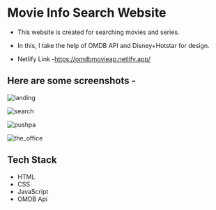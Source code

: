 # Movie Info Search Website



* This website is created for searching movies and series. 

* In this, I take the help of OMDB API and Disney+Hotstar for design.

* Netlify Link -https://omdbmovieap.netlify.app/

## Here are some screenshots -

![landing](https://snipboard.io/Ao1he6.jpg)

![search]()

![pushpa]()

![the_office]()

## Tech Stack

* HTML
* CSS
* JavaScript
* OMDB Api

